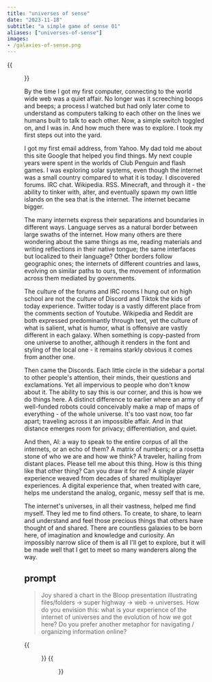 ```yaml
---
title: "universes of sense"
date: "2023-11-18"
subtitle: "a simple game of sense 01"
aliases: ["universes-of-sense"]
images:
- /galaxies-of-sense.png
---
```


{{<figure src="/galaxies-of-sense.png" caption="Midjourney">}}

By the time I got my first computer, connecting to the world wide web was a quiet affair. No longer was it screeching boops and beeps; a process I watched but had only later come to understand as computers talking to each other on the lines we humans built to talk to each other. Now, a simple switch toggled on, and I was in. And how much there was to explore. I took my first steps out into the yard.

I got my first email address, from Yahoo. My dad told me about this site Google that helped you find things. My next couple years were spent in the worlds of Club Penguin and flash games. I was exploring solar systems, even though the internet was a small country compared to what it is today. I discovered forums. IRC chat. Wikipedia. RSS. Minecraft, and through it - the ability to tinker with, alter, and eventually spawn my own little islands on the sea that is the internet. The internet became bigger. 

The many internets express their separations and boundaries in different ways. Language serves as a natural border between large swaths of the internet. How many others are there wondering about the same things as me, reading materials and writing reflections in their native tongue; the same interfaces but localized to their language? Other borders follow geographic ones; the internets of different countries and laws, evolving on similar paths to ours, the movement of information across them mediated by governments. 

The culture of the forums and IRC rooms I hung out on high school are not the culture of Discord and Tiktok the kids of today experience. Twitter today is a vastly different place from the comments section of Youtube. Wikipedia and Reddit are both expressed predominantly through text, yet the culture of what is salient, what is humor, what is offensive are vastly different in each galaxy. When something is copy-pasted from one universe to another, although it renders in the font and styling of the local one - it remains starkly obvious it comes from another one.

Then came the Discords. Each little circle in the sidebar a portal to other people's attention, their minds, their questions and exclamations. Yet all impervious to people who don't know about it. The ability to say this is our corner, and this is how we do things here. A distinct difference to earlier where an army of well-funded robots could conceivably make a map of maps of everything - of the whole universe. It's too vast now, too far apart; traveling across it an impossible affair. And in that distance emerges room for privacy; differentiation, and quiet. 

And then, AI: a way to speak to the entire corpus of all the internets, or an echo of them? A matrix of numbers; or a rosetta stone of who we are and how we think? A traveler, hailing from distant places. Please tell me about this thing. How is this thing like that other thing? Can you draw it for me? A single player experience weaved from decades of shared multiplayer experiences. A digital experience that, when treated with care, helps me understand the analog, organic, messy self that is me. 

The internet's universes, in all their vastness, helped me find myself. They led me to find others. To create, to share, to learn and understand and feel those precious things that others have thought of and shared. There are countless galaxies to be born here, of imagination and knowledge and curiosity. An impossibly narrow slice of them is all I'll get to explore, but it will be made well that I get to meet so many wanderers along the way.

## prompt

> Joy shared a chart in the Bloop presentation illustrating files/folders -> super highway -> web -> universes. How do you envision this: what is your experience of the internet of universes and the evolution of how we got here? Do you prefer another metaphor for navigating / organizing information online?

{{<figure src="/sense-02.jpeg" caption="">}}
{{<figure src="/sense-01.jpeg" caption="">}}